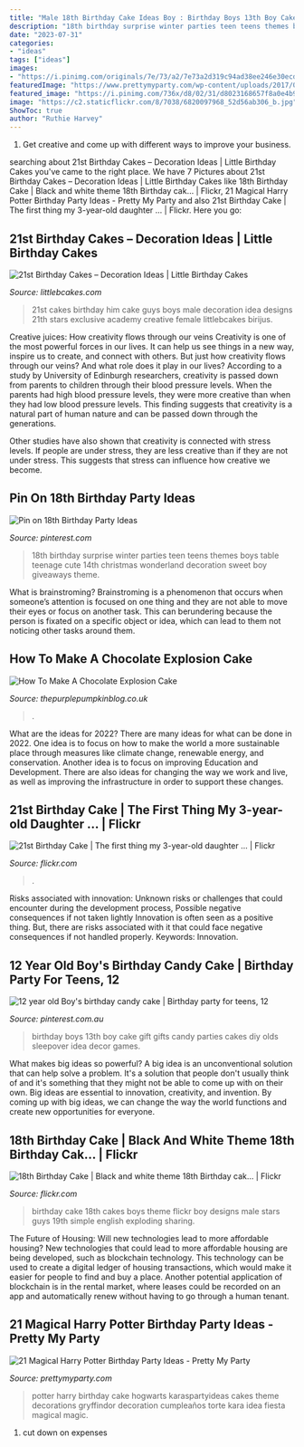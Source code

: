 ```yaml
---
title: "Male 18th Birthday Cake Ideas Boy : Birthday Boys 13th Boy Cake Gift Gifts Candy Parties Cakes Diy Olds Sleepover Idea Decor Games"
description: "18th birthday surprise winter parties teen teens themes boys table teenage cute 14th christmas wonderland decoration sweet boy giveaways theme"
date: "2023-07-31"
categories:
- "ideas"
tags: ["ideas"]
images:
- "https://i.pinimg.com/originals/7e/73/a2/7e73a2d319c94ad38ee246e30ecd09c6.jpg"
featuredImage: "https://www.prettymyparty.com/wp-content/uploads/2017/07/harry-potter-birthday-cake-e1500691012615.jpg"
featured_image: "https://i.pinimg.com/736x/d8/02/31/d8023168657f8a0e4b9c38cdbf0709e4---year-old-boy-birthday-party--year-old-boy-gifts.jpg"
image: "https://c2.staticflickr.com/8/7038/6820097968_52d56ab306_b.jpg"
ShowToc: true
author: "Ruthie Harvey"
---
```



1. Get creative and come up with different ways to improve your business.

	

		
searching about 21st Birthday Cakes – Decoration Ideas | Little Birthday Cakes you've came to the right place. We have 7 Pictures about 21st Birthday Cakes – Decoration Ideas | Little Birthday Cakes like 18th Birthday Cake | Black and white theme 18th Birthday cak… | Flickr, 21 Magical Harry Potter Birthday Party Ideas - Pretty My Party and also 21st Birthday Cake | The first thing my 3-year-old daughter … | Flickr. Here you go:
		
    
## 21st Birthday Cakes – Decoration Ideas | Little Birthday Cakes

<img loading=lazy src="http://www.littlebcakes.com/wp-content/uploads/2014/02/21st-Birthday-Cakes-Ideas.jpg" onerror="this.onerror=null;this.src='https://tse1.mm.bing.net/th?id=OIP.BbFnVRgMcvOqnF1ufGsxXgHaFj&amp;pid=15.1';" alt="21st Birthday Cakes – Decoration Ideas | Little Birthday Cakes">

_Source: littlebcakes.com_

>21st cakes birthday him cake guys boys male decoration idea designs 21th stars exclusive academy creative female littlebcakes birijus. 

	

Creative juices: How creativity flows through our veins
Creativity is one of the most powerful forces in our lives. It can help us see things in a new way, inspire us to create, and connect with others. But just how creativity flows through our veins? And what role does it play in our lives?
According to a study by University of Edinburgh researchers, creativity is passed down from parents to children through their blood pressure levels. When the parents had high blood pressure levels, they were more creative than when they had low blood pressure levels. This finding suggests that creativity is a natural part of human nature and can be passed down through the generations.

Other studies have also shown that creativity is connected with stress levels. If people are under stress, they are less creative than if they are not under stress. This suggests that stress can influence how creative we become.

    
## Pin On 18th Birthday Party Ideas

<img loading=lazy src="https://i.pinimg.com/originals/7e/73/a2/7e73a2d319c94ad38ee246e30ecd09c6.jpg" onerror="this.onerror=null;this.src='https://tse2.mm.bing.net/th?id=OIP.hsUApkdxWe2JZlsLdETKnAHaJ3&amp;pid=15.1';" alt="Pin on 18th Birthday Party Ideas">

_Source: pinterest.com_

>18th birthday surprise winter parties teen teens themes boys table teenage cute 14th christmas wonderland decoration sweet boy giveaways theme. 

	

What is brainstroming?
Brainstroming is a phenomenon that occurs when someone’s attention is focused on one thing and they are not able to move their eyes or focus on another task. This can berundering because the person is fixated on a specific object or idea, which can lead to them not noticing other tasks around them.

    
## How To Make A Chocolate Explosion Cake

<img loading=lazy src="https://i0.wp.com/www.thepurplepumpkinblog.co.uk/wp-content/uploads/2017/03/How-To-Make-a-Chocolate-Explosion-Cake.jpg?fit=800%2C1200&amp;ssl=1" onerror="this.onerror=null;this.src='https://tse1.mm.bing.net/th?id=OIP.Yl5W3QJW5BpIm3bHc0p-xwHaLH&amp;pid=15.1';" alt="How To Make A Chocolate Explosion Cake">

_Source: thepurplepumpkinblog.co.uk_

>. 

	

What are the ideas for 2022?
There are many ideas for what can be done in 2022. One idea is to focus on how to make the world a more sustainable place through measures like climate change, renewable energy, and conservation. Another idea is to focus on improving Education and Development. There are also ideas for changing the way we work and live, as well as improving the infrastructure in order to support these changes.

    
## 21st Birthday Cake | The First Thing My 3-year-old Daughter … | Flickr

<img loading=lazy src="https://c2.staticflickr.com/6/5101/5581833108_e6a68c76af_b.jpg" onerror="this.onerror=null;this.src='https://tse3.mm.bing.net/th?id=OIP.igDR_pBUAMQGMefs8imXOQHaJ4&amp;pid=15.1';" alt="21st Birthday Cake | The first thing my 3-year-old daughter … | Flickr">

_Source: flickr.com_

>. 

	

Risks associated with innovation: Unknown risks or challenges that could encounter during the development process, Possible negative consequences if not taken lightly
Innovation is often seen as a positive thing. But, there are risks associated with it that could face negative consequences if not handled properly. Keywords: Innovation.

    
## 12 Year Old Boy&#039;s Birthday Candy Cake | Birthday Party For Teens, 12

<img loading=lazy src="https://i.pinimg.com/736x/d8/02/31/d8023168657f8a0e4b9c38cdbf0709e4---year-old-boy-birthday-party--year-old-boy-gifts.jpg" onerror="this.onerror=null;this.src='https://tse1.mm.bing.net/th?id=OIP.Dzr4nVQ2tNeo256wF_brfAAAAA&amp;pid=15.1';" alt="12 year old Boy&#039;s birthday candy cake | Birthday party for teens, 12">

_Source: pinterest.com.au_

>birthday boys 13th boy cake gift gifts candy parties cakes diy olds sleepover idea decor games. 

	

What makes big ideas so powerful?
A big idea is an unconventional solution that can help solve a problem. It's a solution that people don't usually think of and it's something that they might not be able to come up with on their own. Big ideas are essential to innovation, creativity, and invention. By coming up with big ideas, we can change the way the world functions and create new opportunities for everyone.

    
## 18th Birthday Cake | Black And White Theme 18th Birthday Cak… | Flickr

<img loading=lazy src="https://c2.staticflickr.com/8/7038/6820097968_52d56ab306_b.jpg" onerror="this.onerror=null;this.src='https://tse4.mm.bing.net/th?id=OIP.NeeheXJlkY0_KKC8s9FCjAHaJ4&amp;pid=15.1';" alt="18th Birthday Cake | Black and white theme 18th Birthday cak… | Flickr">

_Source: flickr.com_

>birthday cake 18th cakes boys theme flickr boy designs male stars guys 19th simple english exploding sharing. 

	

The Future of Housing: Will new technologies lead to more affordable housing?
New technologies that could lead to more affordable housing are being developed, such as blockchain technology. This technology can be used to create a digital ledger of housing transactions, which would make it easier for people to find and buy a place. Another potential application of blockchain is in the rental market, where leases could be recorded on an app and automatically renew without having to go through a human tenant.

    
## 21 Magical Harry Potter Birthday Party Ideas - Pretty My Party

<img loading=lazy src="https://www.prettymyparty.com/wp-content/uploads/2017/07/harry-potter-birthday-cake-e1500691012615.jpg" onerror="this.onerror=null;this.src='https://tse1.mm.bing.net/th?id=OIP.qj0zmbtx7daxmAVyMjfIOQHaLH&amp;pid=15.1';" alt="21 Magical Harry Potter Birthday Party Ideas - Pretty My Party">

_Source: prettymyparty.com_

>potter harry birthday cake hogwarts karaspartyideas cakes theme decorations gryffindor decoration cumpleaños torte kara idea fiesta magical magic. 

	

1. cut down on expenses

